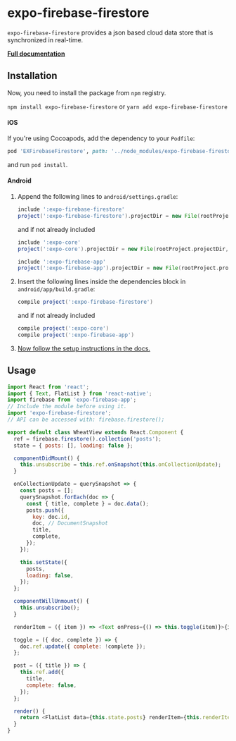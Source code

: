 # expo-firebase-firestore

`expo-firebase-firestore` provides a json based cloud data store that is synchronized in real-time.

[**Full documentation**](https://rnfirebase.io/docs/master/firestore/reference/firestore)

## Installation

Now, you need to install the package from `npm` registry.

`npm install expo-firebase-firestore` or `yarn add expo-firebase-firestore`

#### iOS

If you're using Cocoapods, add the dependency to your `Podfile`:

```ruby
pod 'EXFirebaseFirestore', path: '../node_modules/expo-firebase-firestore/ios'
```

and run `pod install`.

#### Android

1.  Append the following lines to `android/settings.gradle`:

    ```gradle
    include ':expo-firebase-firestore'
    project(':expo-firebase-firestore').projectDir = new File(rootProject.projectDir, '../node_modules/expo-firebase-firestore/android')
    ```

    and if not already included

    ```gradle
    include ':expo-core'
    project(':expo-core').projectDir = new File(rootProject.projectDir, '../node_modules/expo-core/android')

    include ':expo-firebase-app'
    project(':expo-firebase-app').projectDir = new File(rootProject.projectDir, '../node_modules/expo-firebase-app/android')
    ```

2.  Insert the following lines inside the dependencies block in `android/app/build.gradle`:
    ```gradle
    compile project(':expo-firebase-firestore')
    ```
    and if not already included
    ```gradle
    compile project(':expo-core')
    compile project(':expo-firebase-app')
    ```
3.  [Now follow the setup instructions in the docs.](https://rnfirebase.io/docs/master/firestore/android)

## Usage

```javascript
import React from 'react';
import { Text, FlatList } from 'react-native';
import firebase from 'expo-firebase-app';
// Include the module before using it.
import 'expo-firebase-firestore';
// API can be accessed with: firebase.firestore();

export default class WheatView extends React.Component {
  ref = firebase.firestore().collection('posts');
  state = { posts: [], loading: false };

  componentDidMount() {
    this.unsubscribe = this.ref.onSnapshot(this.onCollectionUpdate);
  }

  onCollectionUpdate = querySnapshot => {
    const posts = [];
    querySnapshot.forEach(doc => {
      const { title, complete } = doc.data();
      posts.push({
        key: doc.id,
        doc, // DocumentSnapshot
        title,
        complete,
      });
    });

    this.setState({
      posts,
      loading: false,
    });
  };

  componentWillUnmount() {
    this.unsubscribe();
  }

  renderItem = ({ item }) => <Text onPress={() => this.toggle(item)}>{item.title}</Text>;

  toggle = ({ doc, complete }) => {
    doc.ref.update({ complete: !complete });
  };

  post = ({ title }) => {
    this.ref.add({
      title,
      complete: false,
    });
  };

  render() {
    return <FlatList data={this.state.posts} renderItem={this.renderItem} />;
  }
}
```
